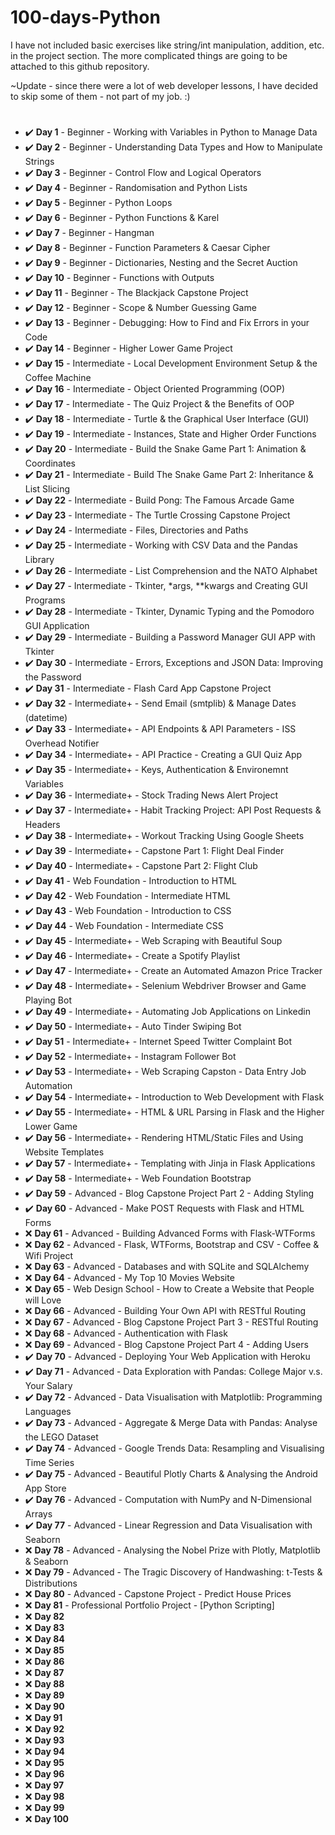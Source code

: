 # 100-days-Python

I have not included basic exercises like string/int manipulation, addition, etc. in the project section. The more complicated things are going to be attached to this github repository.

~Update - since there were a lot of web developer lessons, I have decided to skip some of them - not part of my job. :)

#

- :heavy_check_mark: **Day 1** - Beginner - Working with Variables in Python to Manage Data
- :heavy_check_mark: **Day 2** - Beginner - Understanding Data Types and How to Manipulate Strings
- :heavy_check_mark: **Day 3** - Beginner - Control Flow and Logical Operators
- :heavy_check_mark: **Day 4** - Beginner - Randomisation and Python Lists
- :heavy_check_mark: **Day 5** - Beginner - Python Loops
- :heavy_check_mark: **Day 6** - Beginner - Python Functions & Karel
- :heavy_check_mark: **Day 7** - Beginner - Hangman
- :heavy_check_mark: **Day 8** - Beginner - Function Parameters & Caesar Cipher
- :heavy_check_mark: **Day 9** - Beginner - Dictionaries, Nesting and the Secret Auction
- :heavy_check_mark: **Day 10** - Beginner - Functions with Outputs
- :heavy_check_mark: **Day 11** - Beginner - The Blackjack Capstone Project
- :heavy_check_mark: **Day 12** - Beginner - Scope & Number Guessing Game
- :heavy_check_mark: **Day 13** - Beginner - Debugging: How to Find and Fix Errors in your Code
- :heavy_check_mark: **Day 14** - Beginner - Higher Lower Game Project
- :heavy_check_mark: **Day 15** - Intermediate - Local Development Environment Setup & the Coffee Machine
- :heavy_check_mark: **Day 16** - Intermediate - Object Oriented Programming (OOP)
- :heavy_check_mark: **Day 17** - Intermediate - The Quiz Project & the Benefits of OOP
- :heavy_check_mark: **Day 18** - Intermediate - Turtle & the Graphical User Interface (GUI)
- :heavy_check_mark: **Day 19** - Intermediate - Instances, State and Higher Order Functions
- :heavy_check_mark: **Day 20** - Intermediate - Build the Snake Game Part 1: Animation & Coordinates
- :heavy_check_mark: **Day 21** - Intermediate - Build The Snake Game Part 2: Inheritance & List Slicing
- :heavy_check_mark: **Day 22** - Intermediate - Build Pong: The Famous Arcade Game
- :heavy_check_mark: **Day 23** - Intermediate - The Turtle Crossing Capstone Project
- :heavy_check_mark: **Day 24** - Intermediate - Files, Directories and Paths
- :heavy_check_mark: **Day 25** - Intermediate - Working with CSV Data and the Pandas Library
- :heavy_check_mark: **Day 26** - Intermediate - List Comprehension and the NATO Alphabet
- :heavy_check_mark: **Day 27** - Intermediate - Tkinter, *args, **kwargs and Creating GUI Programs
- :heavy_check_mark: **Day 28** - Intermediate - Tkinter, Dynamic Typing and the Pomodoro GUI Application
- :heavy_check_mark: **Day 29** - Intermediate - Building a Password Manager GUI APP with Tkinter
- :heavy_check_mark: **Day 30** - Intermediate - Errors, Exceptions and JSON Data: Improving the Password
- :heavy_check_mark: **Day 31** - Intermediate - Flash Card App Capstone Project
- :heavy_check_mark: **Day 32** - Intermediate+ - Send Email (smtplib) & Manage Dates (datetime)
- :heavy_check_mark: **Day 33** - Intermediate+ - API Endpoints & API Parameters - ISS Overhead Notifier
- :heavy_check_mark: **Day 34** - Intermediate+ - API Practice - Creating a GUI Quiz App
- :heavy_check_mark: **Day 35** - Intermediate+ - Keys, Authentication & Environemnt Variables
- :heavy_check_mark: **Day 36** - Intermediate+ - Stock Trading News Alert Project
- :heavy_check_mark: **Day 37** - Intermediate+ - Habit Tracking Project: API Post Requests & Headers
- :heavy_check_mark: **Day 38** - Intermediate+ - Workout Tracking Using Google Sheets
- :heavy_check_mark: **Day 39** - Intermediate+ - Capstone Part 1: Flight Deal Finder
- :heavy_check_mark: **Day 40** - Intermediate+ - Capstone Part 2: Flight Club
- :heavy_check_mark: **Day 41** - Web Foundation - Introduction to HTML
- :heavy_check_mark: **Day 42** - Web Foundation - Intermediate HTML
- :heavy_check_mark: **Day 43** - Web Foundation - Introduction to CSS
- :heavy_check_mark: **Day 44** - Web Foundation - Intermediate CSS
- :heavy_check_mark: **Day 45** - Intermediate+ - Web Scraping with Beautiful Soup
- :heavy_check_mark: **Day 46** - Intermediate+ - Create a Spotify Playlist
- :heavy_check_mark: **Day 47** - Intermediate+ - Create an Automated Amazon Price Tracker
- :heavy_check_mark: **Day 48** - Intermediate+ - Selenium Webdriver Browser and Game Playing Bot
- :heavy_check_mark: **Day 49** - Intermediate+ - Automating Job Applications on Linkedin
- :heavy_check_mark: **Day 50** - Intermediate+ - Auto Tinder Swiping Bot
- :heavy_check_mark: **Day 51** - Intermediate+ - Internet Speed Twitter Complaint Bot
- :heavy_check_mark: **Day 52** - Intermediate+ - Instagram Follower Bot
- :heavy_check_mark: **Day 53** - Intermediate+ - Web Scraping Capston - Data Entry Job Automation
- :heavy_check_mark: **Day 54** - Intermediate+ - Introduction to Web Development with Flask
- :heavy_check_mark: **Day 55** - Intermediate+ - HTML & URL Parsing in Flask and the Higher Lower Game
- :heavy_check_mark: **Day 56** - Intermediate+ - Rendering HTML/Static Files and Using Website Templates
- :heavy_check_mark: **Day 57** - Intermediate+ - Templating with Jinja in Flask Applications
- :heavy_check_mark: **Day 58** - Intermediate+ - Web Foundation Bootstrap
- :heavy_check_mark: **Day 59** - Advanced - Blog Capstone Project Part 2 - Adding Styling
- :heavy_check_mark: **Day 60** - Advanced - Make POST Requests with Flask and HTML Forms
- :x: **Day 61** - Advanced - Building Advanced Forms with Flask-WTForms
- :x: **Day 62** - Advanced - Flask, WTForms, Bootstrap and CSV - Coffee & Wifi Project
- :x: **Day 63** - Advanced - Databases and with SQLite and SQLAlchemy
- :x: **Day 64** - Advanced - My Top 10 Movies Website
- :x: **Day 65** - Web Design School - How to Create a Website that People will Love
- :x: **Day 66** - Advanced - Building Your Own API with RESTful Routing
- :x: **Day 67** - Advanced - Blog Capstone Project Part 3 - RESTful Routing
- :x: **Day 68** - Advanced - Authentication with Flask
- :x: **Day 69** - Advanced - Blog Capstone Project Part 4 - Adding Users
- :heavy_check_mark: **Day 70** - Advanced - Deploying Your Web Application with Heroku
- :heavy_check_mark: **Day 71** - Advanced - Data Exploration with Pandas: College Major v.s. Your Salary
- :heavy_check_mark: **Day 72** - Advanced - Data Visualisation with Matplotlib: Programming Languages
- :heavy_check_mark: **Day 73** - Advanced - Aggregate & Merge Data with Pandas: Analyse the LEGO Dataset
- :heavy_check_mark: **Day 74** - Advanced - Google Trends Data: Resampling and Visualising Time Series
- :heavy_check_mark: **Day 75** - Advanced - Beautiful Plotly Charts & Analysing the Android App Store
- :heavy_check_mark: **Day 76** - Advanced - Computation with NumPy and N-Dimensional Arrays
- :heavy_check_mark: **Day 77** - Advanced - Linear Regression and Data Visualisation with Seaborn
- :x: **Day 78** - Advanced - Analysing the Nobel Prize with Plotly, Matplotlib & Seaborn
- :x: **Day 79** - Advanced - The Tragic Discovery of Handwashing: t-Tests & Distributions
- :x: **Day 80** - Advanced - Capstone Project  - Predict House Prices
- :x: **Day 81** - Professional Portfolio Project - [Python Scripting]
- :x: **Day 82**
- :x: **Day 83**
- :x: **Day 84**
- :x: **Day 85**
- :x: **Day 86**
- :x: **Day 87**
- :x: **Day 88**
- :x: **Day 89**
- :x: **Day 90**
- :x: **Day 91** 
- :x: **Day 92**
- :x: **Day 93**
- :x: **Day 94**
- :x: **Day 95**
- :x: **Day 96**
- :x: **Day 97**
- :x: **Day 98**
- :x: **Day 99**
- :x: **Day 100**
